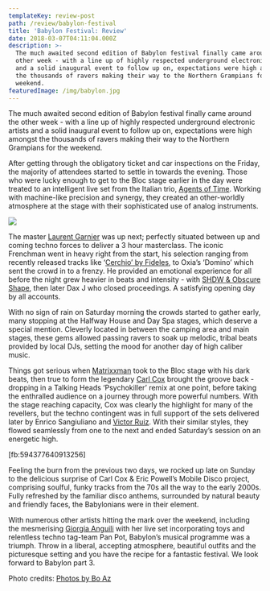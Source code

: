 ```yaml
---
templateKey: review-post
path: /review/babylon-festival
title: 'Babylon Festival: Review'
date: 2018-03-07T04:11:04.000Z
description: >-
  The much awaited second edition of Babylon festival finally came around the
  other week - with a line up of highly respected underground electronic artists
  and a solid inaugural event to follow up on, expectations were high amongst
  the thousands of ravers making their way to the Northern Grampians for the
  weekend. 
featuredImage: /img/babylon.jpg
---
```


The much awaited second edition of Babylon festival finally came around the other week - with a line up of highly respected underground electronic artists and a solid inaugural event to follow up on, expectations were high amongst the thousands of ravers making their way to the Northern Grampians for the weekend.

After getting through the obligatory ticket and car inspections on the Friday, the majority of attendees started to settle in towards the evening. Those who were lucky enough to get to the Bloc stage earlier in the day were treated to an intelligent live set from the Italian trio, [Agents of Time](https://www.facebook.com/AgentsOfTime/). Working with machine-like precision and synergy, they created an other-worldly atmosphere at the stage with their sophisticated use of analog instruments.

![](/img/babylon_.jpg)

The master [Laurent Garnier](https://www.facebook.com/laurentgarnierofficial/) was up next; perfectly situated between up and coming techno forces to deliver a 3 hour masterclass. The iconic Frenchman went in heavy right from the start, his selection ranging from recently released tracks like ‘[Cerchio’ by Fideles](https://l.facebook.com/l.php?u=https%3A%2F%2Fwww.beatport.com%2Frelease%2Fcerchio%2F2193994&h=ATMqOOK0xP84MZt5Pbl_W_yfIdc3BZQr06FPADMvtPfZctwnNuzF9L5G2vYPfLLZfSVODHOuPn2npqBoEF8M1EW4ZWY1OnOtAf8t7ErbTZQwT0GxX1b9yJstd4eTobSl7Fc3oDkj), to Oxia’s ‘Domino’ which sent the crowd in to a frenzy. He provided an emotional experience for all before the night grew heavier in beats and intensity - with [SHDW & Obscure Shape](https://www.facebook.com/SHDWOBSCURESHAPE/), then later Dax J who closed proceedings. A satisfying opening day by all accounts.

With no sign of rain on Saturday morning the crowds started to gather early, many stopping at the Halfway House and Day Spa stages, which deserve a special mention. Cleverly located in between the camping area and main stages, these gems allowed passing ravers to soak up melodic, tribal beats provided by local DJs, setting the mood for another day of high caliber music.

Things got serious when [Matrixxman](https://www.facebook.com/matrixxman/) took to the Bloc stage with his dark beats, then true to form the legendary [Carl Cox](https://www.facebook.com/carlcox247/) brought the groove back - dropping in a Talking Heads ‘Psychokiller’ remix at one point, before taking the enthralled audience on a journey through more powerful numbers. With the stage reaching capacity, Cox was clearly the highlight for many of the revellers, but the techno contingent was in full support of the sets delivered later by Enrico Sangiuliano and [Victor Ruiz](https://www.facebook.com/victorruizofficial/). With their similar styles, they flowed seamlessly from one to the next and ended Saturday’s session on an energetic high.

[fb:594377640913256]

Feeling the burn from the previous two days, we rocked up late on Sunday to the delicious surprise of Carl Cox & Eric Powell’s Mobile Disco project, comprising soulful, funky tracks from the 70s all the way to the early 2000s. Fully refreshed by the familiar disco anthems, surrounded by natural beauty and friendly faces, the Babylonians were in their element.

With numerous other artists hitting the mark over the weekend, including the mesmerising [Giorgia Anguili](https://www.facebook.com/giorgia.angiuli/) with her live set incorporating toys and relentless techno tag-team Pan Pot, Babylon’s musical programme was a triumph. Throw in a liberal, accepting atmosphere, beautiful outfits and the picturesque setting and you have the recipe for a fantastic festival. We look forward to Babylon part 3.

Photo credits: [Photos by Bo Az ](https://www.facebook.com/photosbyboaz/)
